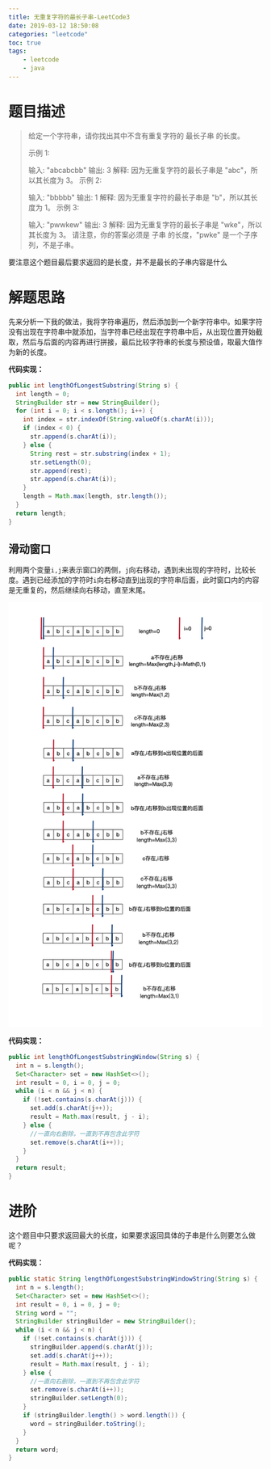 ```yaml
---
title: 无重复字符的最长子串-LeetCode3
date: 2019-03-12 18:50:08
categories: "leetcode"
toc: true
tags: 
	- leetcode
	- java
---
```


# 题目描述

>给定一个字符串，请你找出其中不含有重复字符的 最长子串 的长度。
>
>示例 1:
>
>输入: "abcabcbb"
>输出: 3 
>解释: 因为无重复字符的最长子串是 "abc"，所以其长度为 3。
>示例 2:
>
>输入: "bbbbb"
>输出: 1
>解释: 因为无重复字符的最长子串是 "b"，所以其长度为 1。
>示例 3:
>
>输入: "pwwkew"
>输出: 3
>解释: 因为无重复字符的最长子串是 "wke"，所以其长度为 3。
>     请注意，你的答案必须是 子串 的长度，"pwke" 是一个子序列，不是子串。

要注意这个题目最后要求返回的是长度，并不是最长的子串内容是什么

<!--more-->

# 解题思路

先来分析一下我的做法，我将字符串遍历，然后添加到一个新字符串中。如果字符没有出现在字符串中就添加，当字符串已经出现在字符串中后，从出现位置开始截取，然后与后面的内容再进行拼接，最后比较字符串的长度与预设值，取最大值作为新的长度。

**代码实现：**

```java
public int lengthOfLongestSubstring(String s) {
  int length = 0;
  StringBuilder str = new StringBuilder();
  for (int i = 0; i < s.length(); i++) {
    int index = str.indexOf(String.valueOf(s.charAt(i)));
    if (index < 0) {
      str.append(s.charAt(i));
    } else {
      String rest = str.substring(index + 1);
      str.setLength(0);
      str.append(rest);
      str.append(s.charAt(i));
    }
    length = Math.max(length, str.length());
  }
  return length;
}
```

## 滑动窗口

利用两个变量`i,j`来表示窗口的两侧，`j`向右移动，遇到未出现的字符时，比较长度。遇到已经添加的字符时`i`向右移动直到出现的字符串后面，此时窗口内的内容是无重复的，然后继续向右移动，直至末尾。

![](https://raw.githubusercontent.com/liunaijie/images/master/leetcode-3.png)

**代码实现：**

```java
public int lengthOfLongestSubstringWindow(String s) {
  int n = s.length();
  Set<Character> set = new HashSet<>();
  int result = 0, i = 0, j = 0;
  while (i < n && j < n) {
    if (!set.contains(s.charAt(j))) {
      set.add(s.charAt(j++));
      result = Math.max(result, j - i);
    } else {
      //一直向右删除，一直到不再包含此字符
      set.remove(s.charAt(i++));
    }
  }
  return result;
}
```

# 进阶

这个题目中只要求返回最大的长度，如果要求返回具体的子串是什么则要怎么做呢？

**代码实现：**

```java
public static String lengthOfLongestSubstringWindowString(String s) {
  int n = s.length();
  Set<Character> set = new HashSet<>();
  int result = 0, i = 0, j = 0;
  String word = "";
  StringBuilder stringBuilder = new StringBuilder();
  while (i < n && j < n) {
    if (!set.contains(s.charAt(j))) {
      stringBuilder.append(s.charAt(j));
      set.add(s.charAt(j++));
      result = Math.max(result, j - i);
    } else {
      //一直向右删除，一直到不再包含此字符
      set.remove(s.charAt(i++));
      stringBuilder.setLength(0);
    }
    if (stringBuilder.length() > word.length()) {
      word = stringBuilder.toString();
    }
  }
  return word;
}
```


